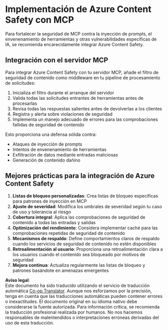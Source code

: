 <!--
CO_OP_TRANSLATOR_METADATA:
{
  "original_hash": "1b6c746d9e190deba4d8765267ffb94e",
  "translation_date": "2025-07-16T23:15:01+00:00",
  "source_file": "02-Security/azure-content-safety-implementation.md",
  "language_code": "es"
}
-->
# Implementación de Azure Content Safety con MCP

Para fortalecer la seguridad de MCP contra la inyección de prompts, el envenenamiento de herramientas y otras vulnerabilidades específicas de IA, se recomienda encarecidamente integrar Azure Content Safety.

## Integración con el servidor MCP

Para integrar Azure Content Safety con tu servidor MCP, añade el filtro de seguridad de contenido como middleware en tu pipeline de procesamiento de solicitudes:

1. Inicializa el filtro durante el arranque del servidor  
2. Valida todas las solicitudes entrantes de herramientas antes de procesarlas  
3. Revisa todas las respuestas salientes antes de devolverlas a los clientes  
4. Registra y alerta sobre violaciones de seguridad  
5. Implementa un manejo adecuado de errores para las comprobaciones fallidas de seguridad de contenido  

Esto proporciona una defensa sólida contra:  
- Ataques de inyección de prompts  
- Intentos de envenenamiento de herramientas  
- Exfiltración de datos mediante entradas maliciosas  
- Generación de contenido dañino  

## Mejores prácticas para la integración de Azure Content Safety

1. **Listas de bloqueo personalizadas**: Crea listas de bloqueo específicas para patrones de inyección en MCP  
2. **Ajuste de severidad**: Modifica los umbrales de severidad según tu caso de uso y tolerancia al riesgo  
3. **Cobertura integral**: Aplica las comprobaciones de seguridad de contenido a todas las entradas y salidas  
4. **Optimización del rendimiento**: Considera implementar caché para las comprobaciones repetidas de seguridad de contenido  
5. **Mecanismos de respaldo**: Define comportamientos claros de respaldo cuando los servicios de seguridad de contenido no estén disponibles  
6. **Retroalimentación al usuario**: Proporciona una retroalimentación clara a los usuarios cuando el contenido sea bloqueado por motivos de seguridad  
7. **Mejora continua**: Actualiza regularmente las listas de bloqueo y patrones basándote en amenazas emergentes

**Aviso legal**:  
Este documento ha sido traducido utilizando el servicio de traducción automática [Co-op Translator](https://github.com/Azure/co-op-translator). Aunque nos esforzamos por la precisión, tenga en cuenta que las traducciones automáticas pueden contener errores o inexactitudes. El documento original en su idioma nativo debe considerarse la fuente autorizada. Para información crítica, se recomienda la traducción profesional realizada por humanos. No nos hacemos responsables de malentendidos o interpretaciones erróneas derivadas del uso de esta traducción.